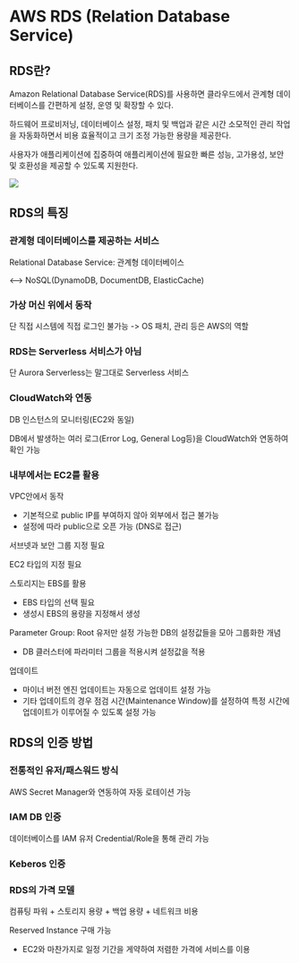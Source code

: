 # AWS RDS (Relation Database Service)

## RDS란?
Amazon Relational Database Service(RDS)를 사용하면 클라우드에서 관계형 데이터베이스를 간편하게 설정, 운영 및 확장할 수 있다.
  
하드웨어 프로비저닝, 데이터베이스 설정, 패치 및 백업과 같은 시간 소모적인 관리 작업을 자동화하면서 비용 효율적이고 크기 조정 가능한 용량을 제공한다.
  
사용자가 애플리케이션에 집중하여 애플리케이션에 필요한 빠른 성능, 고가용성, 보안 및 호환성을 제공할 수 있도록 지원한다.

![](https://user-images.githubusercontent.com/28394879/141259851-a09fe71d-97fd-4716-92de-9154f23cf694.png)

## RDS의 특징

### 관계형 데이터베이스를 제공하는 서비스
Relational Database Service: 관계형 데이터베이스
  
<--> NoSQL(DynamoDB, DocumentDB, ElasticCache)

### 가상 머신 위에서 동작
단 직접 시스템에 직접 로그인 불가능 -> OS 패치, 관리 등은 AWS의 역할

### RDS는 Serverless 서비스가 아님
단 Aurora Serverless는 말그대로 Serverless 서비스

### CloudWatch와 연동
DB 인스턴스의 모니터링(EC2와 동일)  
  
DB에서 발생하는 여러 로그(Error Log, General Log등)을 CloudWatch와 연동하여 확인 가능

### 내부에서는 EC2를 활용
VPC안에서 동작
- 기본적으로 public IP를 부여하지 않아 외부에서 접근 불가능
- 설정에 따라 public으로 오픈 가능 (DNS로 접근)

서브넷과 보안 그룹 지정 필요
  
EC2 타입의 지정 필요
  
스토리지는 EBS를 활용
- EBS 타입의 선택 필요
- 생성시 EBS의 용량을 지정해서 생성

Parameter Group: Root 유저만 설정 가능한 DB의 설정값들을 모아 그룹화한 개념
- DB 클러스터에 파라미터 그룹을 적용시켜 설정값을 적용

업데이트
- 마이너 버전 엔진 업데이트는 자동으로 업데이트 설정 가능
- 기타 업데이트의 경우 점검 시간(Maintenance Window)를 설정하여 특정 시간에 업데이트가 이루어질 수 있도록 설정 가능

## RDS의 인증 방법

### 전통적인 유저/패스워드 방식

AWS Secret Manager와 연동하여 자동 로테이션 가능

### IAM DB 인증
데이터베이스를 IAM 유저 Credential/Role을 통해 관리 가능

### Keberos 인증

### RDS의 가격 모델

컴퓨팅 파워 + 스토리지 용량 + 백업 용량 + 네트워크 비용
  
Reserved Instance 구매 가능
- EC2와 마찬가지로 일정 기간을 게약하여 저렴한 가격에 서비스를 이용


